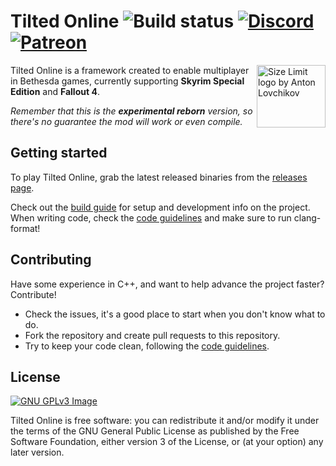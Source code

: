 # Tilted Online ![Build status](https://github.com/tiltedphoques/TiltedOnline/workflows/CI/badge.svg?branch=master) [![Discord](https://img.shields.io/discord/247835175860305931.svg?label=&logo=discord&logoColor=ffffff&color=7389D8&labelColor=6A7EC2)](https://discord.gg/skyrimtogether) [![Patreon](https://img.shields.io/badge/Patreon-donate-purple.svg)](https://www.patreon.com/skyrimtogether)

<img src="https://avatars.githubusercontent.com/u/52131158?s=200&v=4" align="right"
     alt="Size Limit logo by Anton Lovchikov" width="110" height="100">

Tilted Online is a framework created to enable multiplayer in Bethesda games, currently supporting **Skyrim Special Edition** and **Fallout 4**.

*Remember that this is the **experimental reborn** version, so there's no guarantee the mod will work or even compile.*

## Getting started
To play Tilted Online, grab the latest released binaries from the [releases page](https://github.com/tiltedphoques/TiltedOnline/releases).

Check out the [build guide](https://wiki.tiltedphoques.com/tilted-online/coding/build-guide) for setup and development info on the project. When writing code, check the [code guidelines](https://wiki.tiltedphoques.com/tilted-online/coding/code-guidelines)
 and make sure to run clang-format!

## Contributing
Have some experience in C++, and want to help advance the project faster? Contribute!
- Check the issues, it's a good place to start when you don't know what to do.
- Fork the repository and create pull requests to this repository.
- Try to keep your code clean, following the [code guidelines](https://wiki.tiltedphoques.com/tilted-online/coding/code-guidelines).

## License
[![GNU GPLv3 Image](https://www.gnu.org/graphics/gplv3-127x51.png)](http://www.gnu.org/licenses/gpl-3.0.en.html)

Tilted Online is free software: you can redistribute it and/or modify
it under the terms of the GNU General Public License as published by
the Free Software Foundation, either version 3 of the License, or
(at your option) any later version.